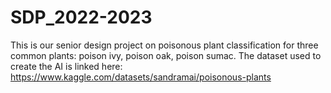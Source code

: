 # SDP_2022-2023
This is our senior design project on poisonous plant classification for three common plants: poison ivy, poison oak, poison sumac.
The dataset used to create the AI is linked here: https://www.kaggle.com/datasets/sandramai/poisonous-plants

